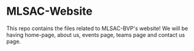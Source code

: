 # MLSAC-Website
This repo contains the files related to MLSAC-BVP's website!
We will be having home-page, about us, events page, teams page and contact us page.